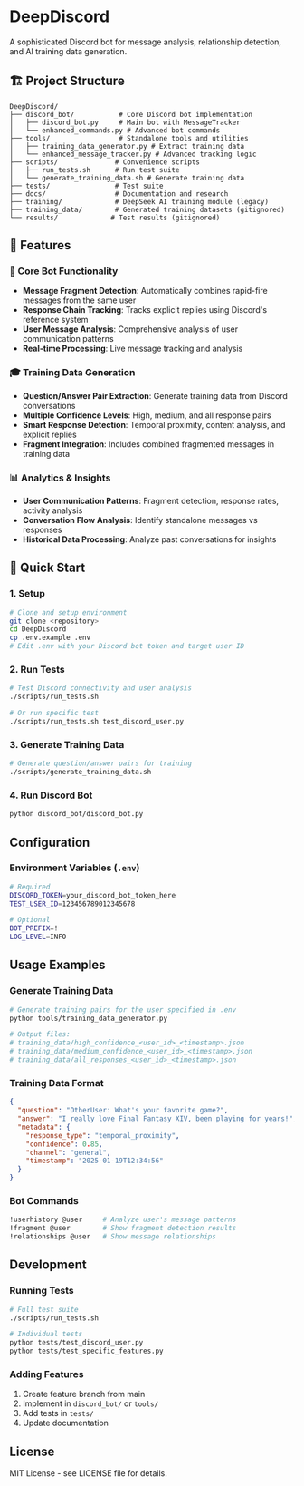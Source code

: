 # DeepDiscord

A sophisticated Discord bot for message analysis, relationship detection, and AI training data generation.

## 🏗️ Project Structure

```
DeepDiscord/
├── discord_bot/           # Core Discord bot implementation
│   ├── discord_bot.py     # Main bot with MessageTracker
│   └── enhanced_commands.py # Advanced bot commands
├── tools/                 # Standalone tools and utilities
│   ├── training_data_generator.py # Extract training data
│   └── enhanced_message_tracker.py # Advanced tracking logic
├── scripts/              # Convenience scripts
│   ├── run_tests.sh      # Run test suite
│   └── generate_training_data.sh # Generate training data
├── tests/                # Test suite
├── docs/                 # Documentation and research
├── training/             # DeepSeek AI training module (legacy)
├── training_data/        # Generated training datasets (gitignored)
└── results/             # Test results (gitignored)
```

## 🎯 Features

### 🤖 Core Bot Functionality
- **Message Fragment Detection**: Automatically combines rapid-fire messages from the same user
- **Response Chain Tracking**: Tracks explicit replies using Discord's reference system  
- **User Message Analysis**: Comprehensive analysis of user communication patterns
- **Real-time Processing**: Live message tracking and analysis

### 🎓 Training Data Generation
- **Question/Answer Pair Extraction**: Generate training data from Discord conversations
- **Multiple Confidence Levels**: High, medium, and all response pairs
- **Smart Response Detection**: Temporal proximity, content analysis, and explicit replies
- **Fragment Integration**: Includes combined fragmented messages in training data

### 📊 Analytics & Insights
- **User Communication Patterns**: Fragment detection, response rates, activity analysis
- **Conversation Flow Analysis**: Identify standalone messages vs responses
- **Historical Data Processing**: Analyze past conversations for insights

## 🚀 Quick Start

### 1. Setup
```bash
# Clone and setup environment
git clone <repository>
cd DeepDiscord
cp .env.example .env
# Edit .env with your Discord bot token and target user ID
```

### 2. Run Tests
```bash
# Test Discord connectivity and user analysis
./scripts/run_tests.sh

# Or run specific test
./scripts/run_tests.sh test_discord_user.py
```

### 3. Generate Training Data
```bash
# Generate question/answer pairs for training
./scripts/generate_training_data.sh
```

### 4. Run Discord Bot
```bash
python discord_bot/discord_bot.py
```

## Configuration

### Environment Variables (`.env`)
```bash
# Required
DISCORD_TOKEN=your_discord_bot_token_here
TEST_USER_ID=123456789012345678

# Optional
BOT_PREFIX=!
LOG_LEVEL=INFO
```

## Usage Examples

### Generate Training Data
```bash
# Generate training pairs for the user specified in .env
python tools/training_data_generator.py

# Output files:
# training_data/high_confidence_<user_id>_<timestamp>.json
# training_data/medium_confidence_<user_id>_<timestamp>.json
# training_data/all_responses_<user_id>_<timestamp>.json
```

### Training Data Format
```json
{
  "question": "OtherUser: What's your favorite game?",
  "answer": "I really love Final Fantasy XIV, been playing for years!",
  "metadata": {
    "response_type": "temporal_proximity",
    "confidence": 0.85,
    "channel": "general",
    "timestamp": "2025-01-19T12:34:56"
  }
}
```

### Bot Commands
```bash
!userhistory @user     # Analyze user's message patterns
!fragment @user        # Show fragment detection results  
!relationships @user   # Show message relationships
```

## Development

### Running Tests
```bash
# Full test suite
./scripts/run_tests.sh

# Individual tests
python tests/test_discord_user.py
python tests/test_specific_features.py
```

### Adding Features
1. Create feature branch from main
2. Implement in `discord_bot/` or `tools/`
3. Add tests in `tests/`
4. Update documentation

## License

MIT License - see LICENSE file for details.
